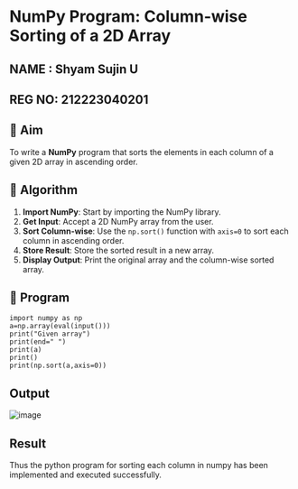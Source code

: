 # NumPy Program: Column-wise Sorting of a 2D Array
## NAME : Shyam Sujin U
## REG NO: 212223040201
## 🎯 Aim
To write a **NumPy** program that sorts the elements in each column of a given 2D array in ascending order.

## 🧠 Algorithm

1. **Import NumPy**: Start by importing the NumPy library.
2. **Get Input**: Accept a 2D NumPy array from the user.
3. **Sort Column-wise**: Use the `np.sort()` function with `axis=0` to sort each column in ascending order.
4. **Store Result**: Store the sorted result in a new array.
5. **Display Output**: Print the original array and the column-wise sorted array.

## 🧾 Program
```
import numpy as np 
a=np.array(eval(input())) 
print("Given array") 
print(end=" ") 
print(a) 
print() 
print(np.sort(a,axis=0))
```
## Output
![image](https://github.com/user-attachments/assets/344b56e0-aa8b-4801-9bbe-82ded1fa8498)

## Result
Thus the python program for sorting each column in numpy has been implemented and executed successfully.
